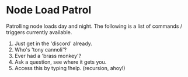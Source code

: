 # Node Load Patrol
Patrolling node loads day and night. The following is a list of commands / triggers currently available. 

1. Just get in the 'discord' already. 
2. Who's 'tony cannoli'?
3. Ever had a 'brass monkey'?
4. Ask a question, see where it gets you. 
5. Access this by typing !help. (recursion, ahoy!)